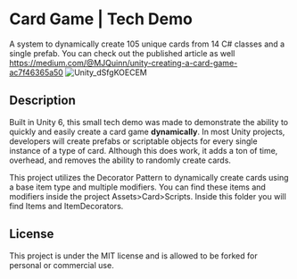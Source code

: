 # Card Game | Tech Demo #
A system to dynamically create 105 unique cards from 14 C# classes and a single prefab. You can check out the published article as well https://medium.com/@MJQuinn/unity-creating-a-card-game-ac7f46365a50
![Unity_dSfgKOECEM](https://github.com/user-attachments/assets/715be121-6f69-4142-8b76-4a1ac1c32aba)

## Description ##
Built in Unity 6, this small tech demo was made to demonstrate the ability to quickly and easily create a card game <b>dynamically</b>.
In most Unity projects, developers will create prefabs or scriptable objects for every single instance of a type of card. Although this does work, it adds a ton of time, overhead, and removes the ability to randomly create cards.

This project utilizes the Decorator Pattern to dynamically create cards using a base item type and multiple modifiers. You can find these items and modifiers inside the project Assets>Card>Scripts. Inside this folder you will find Items and ItemDecorators.

## License ##
This project is under the MIT license and is allowed to be forked for personal or commercial use.
